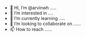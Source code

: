 - 👋 Hi, I’m @arvinwh .....
- 👀 I’m interested in ....
- 🌱 I’m currently learning .....
- 💞️ I’m looking to collaborate on ......
- 📫 How to reach ......
  

<!---
arvinwh/arvinwh is a ✨ special ✨ repository because its `README.md` (this file) appears on your GitHub profile.
You can click the Preview link to take a look at your changes.
--->
